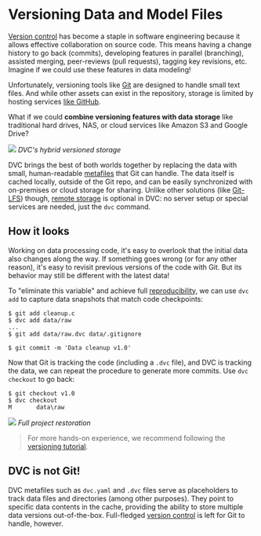 # Versioning Data and Model Files

[Version control](https://en.wikipedia.org/wiki/Version_control) has become a
staple in software engineering because it allows effective collaboration on
source code. This means having a change history to go back (commits), developing
features in parallel (branching), assisted merging, peer-reviews (pull
requests), tagging key revisions, etc. Imagine if we could use these features in
data modeling!

Unfortunately, versioning tools like [Git](https://git-scm.com/) are designed to
handle small text files. And while other assets can exist in the repository,
storage is limited by hosting services
[like GitHub](https://docs.github.com/en/github/managing-large-files/what-is-my-disk-quota).

What if we could **combine versioning features with data storage** like
traditional hard drives, NAS, or cloud services like Amazon S3 and Google Drive?

![](/img/model-versioning-diagram.png) _DVC's hybrid versioned storage_

DVC brings the best of both worlds together by replacing the data with small,
human-readable [metafiles](/doc/user-guide/dvc-files-and-directories) that Git
can handle. The data itself is <abbr>cached</abbr> locally, outside of the Git
repo, and can be easily synchronized with on-premises or cloud storage for
sharing. Unlike other solutions (like
[Git-LFS](/doc/user-guide/related-technologies#git-lfs-large-file-storage))
though, [remote storage](/doc/command-reference/remote) is optional in DVC: no
server setup or special services are needed, just the `dvc` command.

## How it looks

Working on data processing code, it's easy to overlook that the initial data
also changes along the way. If something goes wrong (or for any other reason),
it's easy to revisit previous versions of the code with Git. But its behavior
may still be different with the latest data!

To "eliminate this variable" and achieve full
[reproducibility](/doc/start/data-pipelines), we can use `dvc add` to capture
data snapshots that match code checkpoints:

```dvc
$ git add cleanup.c
$ dvc add data/raw
...
$ git add data/raw.dvc data/.gitignore

$ git commit -m 'Data cleanup v1.0'
```

Now that Git is tracking the code (including a `.dvc` file), and DVC is tracking
the data, we can repeat the procedure to generate more commits. Use
`dvc checkout` to go back:

```dvc
$ git checkout v1.0
$ dvc checkout
M       data\raw
```

![](/img/versioning.png) _Full project restoration_

> For more hands-on experience, we recommend following the
> [versioning tutorial](/doc/use-cases/versioning-data-and-model-files).

## DVC is not Git!

DVC metafiles such as `dvc.yaml` and `.dvc` files serve as placeholders to track
data files and directories (among other purposes). They point to specific data
contents in the <abbr>cache</abbr>, providing the ability to store multiple data
versions out-of-the-box. Full-fledged
[version control](https://git-scm.com/book/en/v2/Getting-Started-About-Version-Control)
is left for Git to handle, however.
